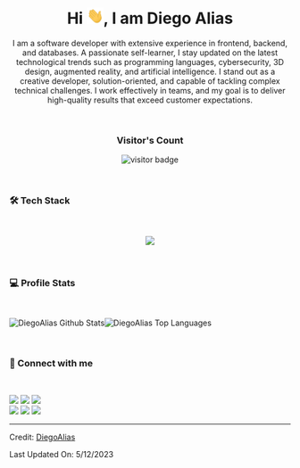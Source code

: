 <h1 align="center">Hi <img src="https://raw.githubusercontent.com/KevinPatel04/KevinPatel04/master/Hi.gif" width="30px">, I am Diego Alias </h1>

<p align="center" width="150px"> I am a software developer with extensive experience in frontend, backend, and databases. A passionate self-learner, I stay updated on the latest technological trends such as programming languages, cybersecurity, 3D design, augmented reality, and artificial intelligence. I stand out as a creative developer, solution-oriented, and capable of tackling complex technical challenges. I work effectively in teams, and my goal is to deliver high-quality results that exceed customer expectations.</p>

<br/>

<h3 align="center"><b>Visitor's Count</b></h3>
<p align="center"><img src="https://profile-counter.glitch.me/%7BDiegoAlias%7D/count.svg" alt="visitor badge"/></p>

<br/>

<h3> 🛠️ Tech Stack</h3>

<br/>

<p align="center">
  <a href="https://skillicons.dev">
    <img src="https://skillicons.dev/icons?i=azure,bootstrap,css,html,java,js,react,vite,py,discord,docker,git,github,mongodb,mysql,nextjs,nodejs,postman,tailwind,ts,blender,threejs,unity,vscode,idea&perline=14" />
  </a>
</p>

<br/>

<h3> 💻 Profile Stats</h3>

<br/>

<img alt="DiegoAlias Github Stats" src="https://github-readme-stats.vercel.app/api/?username=DiegoAlias&show_icons=true&include_all_commits=true&count_private=true&theme=react&hide_border=true&bg_color=1F222E&title_color=F85D7F&icon_color=F8D866" height="192px"/><img alt="DiegoAlias Top Languages" src="https://github-readme-stats.vercel.app/api/top-langs/?username=DiegoAlias&langs_count=8&layout=compact&theme=react&hide_border=true&bg_color=1F222E&title_color=F85D7F&icon_color=F8D866" height="192px"/>


<br/>

<h3>🔗 Connect with me</h3>


<br/>

<p align="center">
  
<a href="https://portafolio-diego-alias.vercel.app"><img src="https://img.shields.io/badge/website-000000?style=for-the-badge&logo=About.me&logoColor=white"/></a>
<a href="https://linkedin.com/in/diego-seba-alias"><img src="https://img.shields.io/badge/LinkedIn-0077B5?style=for-the-badge&logo=linkedin&logoColor=white"/></a>
<a href="mailto:diegoaliasm10@gmail.com"><img src="https://img.shields.io/badge/-diegoaliasm10@gmail.com-D14836?style=for-the-badge&logo=gmail&logoColor=white"/></a>                      
<a href="https://instagram.com/ia.code"><img src="https://img.shields.io/badge/-ia.code-E4405F?style=for-the-badge&logo=Instagram&logoColor=white"/></a>
<a href="https://web.telegram.org/k/"><img src="https://img.shields.io/badge/Telegram-2CA5E0?style=for-the-badge&logo=telegram&logoColor=white"/></a>
<a href="https://web.whatsapp.com/"><img src="https://img.shields.io/badge/WhatsApp-25D366?style=for-the-badge&logo=whatsapp&logoColor=white"/></a>

</p> 

 
---
Credit: [DiegoAlias](https://github.com/DiegoAlias)


Last Updated On: 5/12/2023



